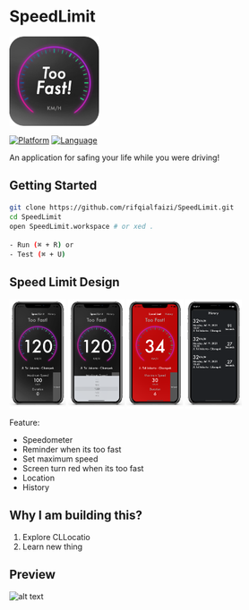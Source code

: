 # SpeedLimit

<img src="./Icon/Icon github.png" alt="alt text" width="160px" height="160px">

[![Platform](http://img.shields.io/badge/platform-ios-blue.svg?style=flat
)](https://developer.apple.com/iphone/index.action)
[![Language](http://img.shields.io/badge/language-swift-brightgreen.svg?style=flat
)](https://developer.apple.com/swift)


An application for safing your life while you were driving!
## Getting Started

``` bash
git clone https://github.com/rifqialfaizi/SpeedLimit.git
cd SpeedLimit
open SpeedLimit.workspace # or xed .

- Run (⌘ + R) or
- Test (⌘ + U)
```

## Speed Limit Design
  <p float="left">
    <img src="./iPhone/iPhone.png" width="20%"/>
    <img src="./iPhone/iPhone Copy 2.png" width="20%"/> 
    <img src="./iPhone/iPhone Copy.png" width="20%"/> 
    <img src="./iPhone/iPhone Copy 4.png" width="20%"/> 
  </p>

Feature: 
- Speedometer 
- Reminder when its too fast
- Set maximum speed
- Screen turn red when its too fast
- Location
- History


## Why I am building this?
1. Explore CLLocatio
2. Learn new thing



## Preview
<img src="./Screen Record/Screen Record.gif" alt="alt text" width="210px" height="408px">
